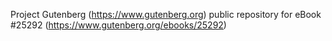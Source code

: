Project Gutenberg (https://www.gutenberg.org) public repository for eBook #25292 (https://www.gutenberg.org/ebooks/25292)
